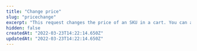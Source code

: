 ```yaml
---
title: "Change price"
slug: "pricechange"
excerpt: "This request changes the price of an SKU in a cart. You can also perform type of bulk price change with the [Update cart items request](https://developers.vtex.com/vtex-rest-api/reference/shopping-cart#itemsupdate)\r\n\r\nThe [orderForm](https://developers.vtex.com/vtex-rest-api/reference/checkout-api-overview) is the data structure which represents a shopping cart and contains all information pertaining to it. Hence, the `orderFormId` is the identification code of a given cart.\n\r\n\rYou need to inform which cart you are referring to, by sending its `orderFormId`; and what is the item whose price you want to change, by sending its `itemIndex`.\n\r\n\rYou also need to pass the new price value in the body.\n\r\n\rRemember that, to use this endpoint, the feature of *manual price* must be active. To check if it's active, use the [Get orderForm configuration](https://developers.vtex.com/reference#getorderformconfiguration) endpoint. To make it active, use the [Update orderForm configuration](https://developers.vtex.com/reference#updateorderformconfiguration) endpoint, making the `allowManualPrice` field `true`.\n\r\n\r> Whenever you use this request to change the price of an item, all items in that cart with the same SKU are affected by this change. This applies even to items that share the SKU but have been separated into different objects in the `items` array due to customizations or attachments, for example."
hidden: false
createdAt: "2022-03-23T14:22:14.650Z"
updatedAt: "2022-03-23T14:22:14.650Z"
---
```

